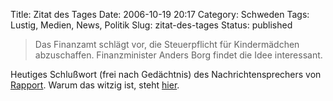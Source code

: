 Title: Zitat des Tages
Date: 2006-10-19 20:17
Category: Schweden
Tags: Lustig, Medien, News, Politik
Slug: zitat-des-tages
Status: published

> Das Finanzamt schlägt vor, die Steuerpflicht für Kindermädchen
> abzuschaffen. Finanzminister Anders Borg findet die Idee interessant.

Heutiges Schlußwort (frei nach Gedächtnis) des Nachrichtensprechers von
[Rapport](http://www.fiket.de/2006/09/27/rapport/). Warum das witzig
ist, steht
[hier](http://www.fiket.de/2006/10/18/mehr-skandal-und-die-blogger/).

